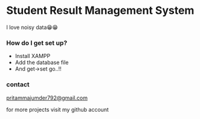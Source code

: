 # Student Result Management System

I love noisy data😁😁
 

### How do I get set up? ###

* Install XAMPP
* Add the database file 
* And get->set go..!!
### contact ###
pritammajumder792@gmail.com

for more projects visit my github account


